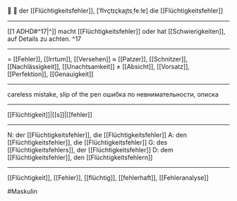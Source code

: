 🔵 📝 der [[Flüchtigkeitsfehler]], [ˈflʏçtɪçkaɪ̯tsˌfeːlɐ]
die [[Flüchtigkeitsfehler]]

---
[[1 ADHD#^17|^]] macht [[Flüchtigkeitsfehler]] oder hat [[Schwierigkeiten]], auf Details zu achten. ^17

---
= [[Fehler]], [[Irrtum]], [[Versehen]]
≈ [[Patzer]], [[Schnitzer]], [[Nachlässigkeit]], [[Unachtsamkeit]]
≠ [[Absicht]], [[Vorsatz]], [[Perfektion]], [[Genauigkeit]]

---
careless mistake, slip of the pen
ошибка по невнимательности, описка

---
[[Flüchtigkeit]]|[[s]]|[[fehler]]

---
N: der [[Flüchtigkeitsfehler]], die [[Flüchtigkeitsfehler]]
A: den [[Flüchtigkeitsfehler]], die [[Flüchtigkeitsfehler]]
G: des [[Flüchtigkeitsfehlers]], der [[Flüchtigkeitsfehler]]
D: dem [[Flüchtigkeitsfehler]], den [[Flüchtigkeitsfehlern]]

---
[[Flüchtigkeit]], [[Fehler]], [[flüchtig]], [[fehlerhaft]], [[Fehleranalyse]]


#Maskulin 